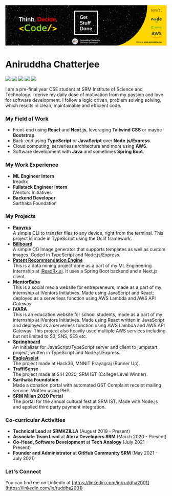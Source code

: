 <div align="center">
  <img alt="Banner" src="assets/banner.png" />
</div>

# Aniruddha Chatterjee

![](https://img.shields.io/badge/-TypeScript-006edb)
![](https://img.shields.io/badge/-JavaScript-dbc900)
![](https://img.shields.io/badge/-Node.js-07db00)
![](https://img.shields.io/badge/-React-5e5e5e)
![](https://img.shields.io/badge/-AWS-ebb331)

I am a pre-final year CSE student at SRM Institute of Science and Technology. I derive my daily dose of motivation from my passion and love for software development. I follow a logic driven, problem solving solving, which results in clean, maintainable and efficient code.

### My Field of Work

- Front-end using **React** and **Next.js**, leveraging **Tailwind CSS** or maybe **Bootstrap**.
- Back-end using **TypeScript** or **JavaScript** over **Node.js/Express**.
- Cloud computing, serverless architecture and more using **AWS**.
- Software development with **Java** and sometimes **Spring Boot**.

### My Work Experience

- **ML Engineer Intern**<br/>Ireadrx
- **Fullstack Engineer Intern**<br/>IVentors Initiatives
- **Backend Developer**<br/>Sarthaka Foundation

### My Projects

- [**Papyrus**](https://github.com/ruddha2001/papyrus-cli) <br/>A simple CLI to transfer files to any device, right from the terminal. This project is made in TypeScript using the Oclif framework.
- [**Billboard**](https://github.com/srm-kzilla/billboard) <br/>A simple OG Image generator that supports templates as well as custom images. Coded in TypeScript and Node.js/Express.
- [**Patent Recommendation Engine**](https://github.com/ruddha2001/ireadrx-recommendation-engine)<br/>This is a data mining project done as a part of my ML Engineering Internship at [iReadRx.ai](http://ireadrx.ai). It uses a Spring Boot backend and a Next.js client.
- **MentorBaba**<br/>This is a social media website for entrepreneurs, made as a part of my internship at IVentors Initiatives. Made using JavaScript and React; deployed as a serverless function using AWS Lambda and AWS API Gateway.
- **IVARA**<br/>This is an education website for school students, made as a part of my internship at IVentors Initiatives. Made using React written in JavaScript and deployed as a serverless function using AWS Lambda and AWS API Gateway. This project also heavily used multiple AWS services including but not limited to S3, SNS, SES etc.
- [**Springboard**](https://github.com/srm-kzilla/springboard) <br/>An initializer for JavaScript/TypeScript server and client to jumpstart project, written in TypeScript and Node.js/Express.
- [**EagleAssist**](https://github.com/ruddha2001/hack36) <br/>The project made at Hack36, MNNIT Prayagraj (Runner Up).
- [**TraffiSense**](https://github.com/ruddha2001/sih2020) <br/>The project made at SIH 2020, SRM IST (College Level Winner).
- **Sarthaka Foundation** <br/>Made a donation portal with automated GST Complaint receipt mailing service. Written using PHP.
- **SRM Milan 2020 Portal** <br/>The portal for the annual cultural fest at SRM IST. Made with Node.js and applied third party payment integration.

### Co-curricular Activities

- **Technical Lead** at **SRMKZILLA** (August 2019 - Present)
- **Associate Team Lead** at **Alexa Developers SRM** (March 2020 - Present)
- **Co-Head, Software Development** at **Tech Analogy** (July 2021 - Present)
- **Founder and Administrator** at **GitHub Community SRM** (May 2021 - July 2021)

### Let's Connect

You can find me on LinkedIn at [https://linkedin.com/in/ruddha2001](https://linkedin.com/in/ruddha2001)
